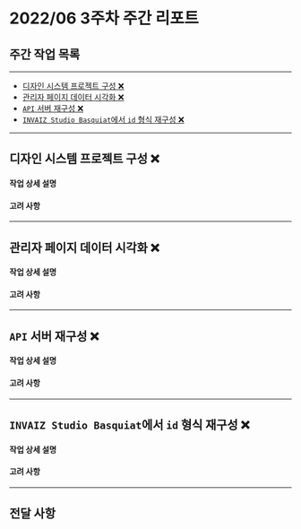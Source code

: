 # 2022/06 3주차 주간 리포트

## 주간 작업 목록

---

- [디자인 시스템 프로젝트 구성 ❌](#디자인-시스템-프로젝트-구성-)
- [관리자 페이지 데이터 시각화 ❌](#관리자-페이지-데이터-시각화-)
- [`API` 서버 재구성 ❌](#api-서버-재구성-)
- [`INVAIZ Studio Basquiat`에서 `id` 형식 재구성 ❌](#invaiz-studio-basquiat에서-id-형식-재구성-)

---

## 디자인 시스템 프로젝트 구성 ❌

#### 작업 상세 설명

#### 고려 사항

---

## 관리자 페이지 데이터 시각화 ❌

#### 작업 상세 설명

#### 고려 사항

---

## `API` 서버 재구성 ❌

#### 작업 상세 설명

#### 고려 사항

---

## `INVAIZ Studio Basquiat`에서 `id` 형식 재구성 ❌

#### 작업 상세 설명

#### 고려 사항

---

## 전달 사항
